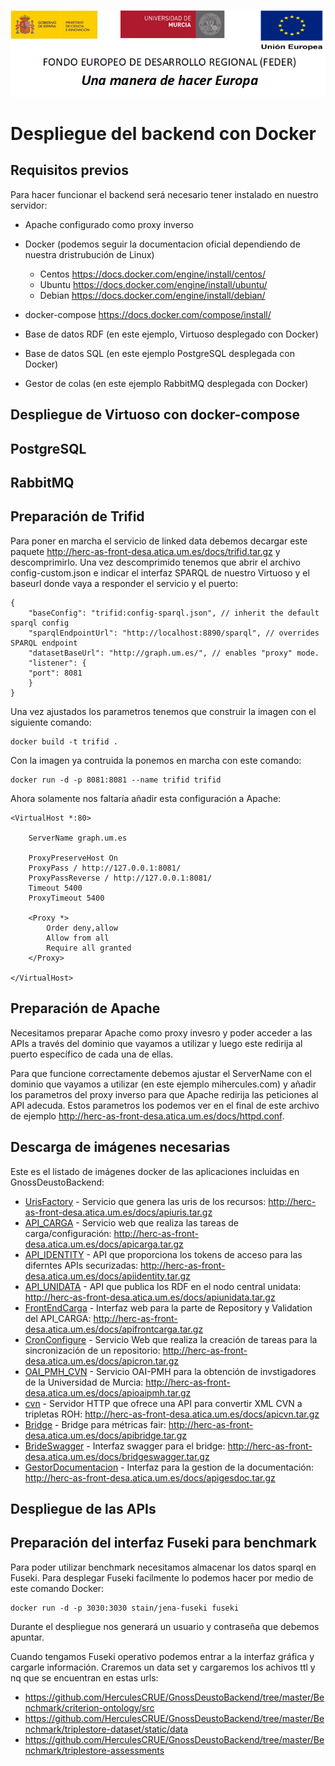 ![](..//Docs/media/CabeceraDocumentosMD.png)

# Despliegue del backend con Docker

## Requisitos previos
Para hacer funcionar el backend será necesario tener instalado en nuestro servidor:
* Apache configurado como proxy inverso

* Docker (podemos seguir la documentacion oficial dependiendo de nuestra dristrubución de Linux) 
    - Centos https://docs.docker.com/engine/install/centos/
    - Ubuntu https://docs.docker.com/engine/install/ubuntu/
    - Debian https://docs.docker.com/engine/install/debian/
    
* docker-compose https://docs.docker.com/compose/install/  

* Base de datos RDF (en este ejemplo, Virtuoso desplegado con Docker)

* Base de datos SQL (en este ejemplo PostgreSQL desplegada con Docker)

* Gestor de colas (en este ejemplo RabbitMQ desplegada con Docker)
 
## Despliegue de Virtuoso con docker-compose

## PostgreSQL

## RabbitMQ

## Preparación de Trifid

Para poner en marcha el servicio de linked data debemos decargar este paquete http://herc-as-front-desa.atica.um.es/docs/trifid.tar.gz y descomprimirlo. Una vez descomprimido tenemos que abrir el archivo config-custom.json e indicar el interfaz SPARQL de nuestro Virtuoso y el baseurl donde vaya a responder el servicio y el puerto: 

	{
 		"baseConfig": "trifid:config-sparql.json", // inherit the default sparql config
  		"sparqlEndpointUrl": "http://localhost:8890/sparql", // overrides SPARQL endpoint
  		"datasetBaseUrl": "http://graph.um.es/", // enables "proxy" mode.
  		"listener": {
   		"port": 8081
  		}
	}

Una vez ajustados los parametros tenemos que construir la imagen con el siguiente comando:
	
	docker build -t trifid .
	
Con la imagen ya contruida la ponemos en marcha con este comando:

	docker run -d -p 8081:8081 --name trifid trifid

Ahora solamente nos faltaría añadir esta configuración a Apache:

	<VirtualHost *:80>
	
		ServerName graph.um.es
	
		ProxyPreserveHost On
		ProxyPass / http://127.0.0.1:8081/
		ProxyPassReverse / http://127.0.0.1:8081/
		Timeout 5400
		ProxyTimeout 5400
	
		<Proxy *>
			Order deny,allow
			Allow from all
			Require all granted
		</Proxy>
	
	</VirtualHost>

## Preparación de Apache

Necesitamos preparar Apache como proxy invesro y poder acceder a las APIs a través del dominio que vayamos a utilizar y luego este redirija al puerto específico de cada una de ellas.

Para que funcione correctamente debemos ajustar el ServerName con el dominio que vayamos a utilizar (en este ejemplo mihercules.com) y añadir los parametros del proxy inverso para que Apache redirija las peticiones al API adecuda. Estos parametros los podemos ver en el final de este archivo de ejemplo http://herc-as-front-desa.atica.um.es/docs/httpd.conf.

## Descarga de imágenes necesarias

Este es el listado de imágenes docker de las aplicaciones incluidas en GnossDeustoBackend:

 - [UrisFactory](https://github.com/HerculesCRUE/GnossDeustoBackend/tree/master/UrisFactory "UrisFactory") - Servicio que genera las uris de los recursos: http://herc-as-front-desa.atica.um.es/docs/apiuris.tar.gz
 - [API_CARGA](https://github.com/HerculesCRUE/GnossDeustoBackend/tree/master/API_CARGA "API_CARGA") - Servicio web que realiza las tareas de carga/configuración: http://herc-as-front-desa.atica.um.es/docs/apicarga.tar.gz
 - [API_IDENTITY](https://github.com/HerculesCRUE/GnossDeustoBackend/tree/master/IdentityServerHecules "API_IDENTITY") - 
API que proporciona los tokens de acceso para las diferntes APIs securizadas: http://herc-as-front-desa.atica.um.es/docs/apiidentity.tar.gz
 - [API_UNIDATA](https://github.com/HerculesCRUE/GnossDeustoBackend/tree/master/Unidata/Api_Unidata "API_UNIDATA") - 
API que publica los RDF en el nodo central unidata: http://herc-as-front-desa.atica.um.es/docs/apiunidata.tar.gz
 - [FrontEndCarga](https://github.com/HerculesCRUE/GnossDeustoBackend/tree/master/FrontEndCarga "FrontEndCarga") - Interfaz web para la parte de Repository y Validation del API_CARGA: http://herc-as-front-desa.atica.um.es/docs/apifrontcarga.tar.gz
 - [CronConfigure](https://github.com/HerculesCRUE/GnossDeustoBackend/tree/master/CronConfigure) - Servicio Web que realiza la creación de tareas para la sincronización de un repositorio: http://herc-as-front-desa.atica.um.es/docs/apicron.tar.gz
 - [OAI_PMH_CVN](https://github.com/HerculesCRUE/GnossDeustoBackend/tree/master/OAI_PMH_CVN "OAI_PMH_CVN") - Servicio OAI-PMH para la obtención de invstigadores de la Universidad de Murcia: http://herc-as-front-desa.atica.um.es/docs/apioaipmh.tar.gz
 - [cvn](https://github.com/HerculesCRUE/GnossDeustoBackend/tree/master/cvn) - Servidor HTTP que ofrece una API para convertir XML CVN a tripletas ROH: http://herc-as-front-desa.atica.um.es/docs/apicvn.tar.gz
- [Bridge](https://github.com/HerculesCRUE/GnossDeustoBackend/tree/master/fair/bridge) - Bridge para métricas fair: http://herc-as-front-desa.atica.um.es/docs/apibridge.tar.gz
- [BrideSwagger](https://github.com/HerculesCRUE/GnossDeustoBackend/tree/master/fair/bridge) - Interfaz swagger para el bridge: http://herc-as-front-desa.atica.um.es/docs/bridgeswagger.tar.gz
- [GestorDocumentacion](https://github.com/HerculesCRUE/GnossDeustoBackend/tree/master/GestorDocumentacion) - Interfaz para la gestion de la documentación: http://herc-as-front-desa.atica.um.es/docs/apigesdoc.tar.gz


Despliegue de las APIs
----------------------------------



## Preparación del interfaz Fuseki para benchmark

Para poder utilizar benchmark necesitamos almacenar los datos sparql en Fuseki. Para desplegar Fuseki facilmente lo podemos hacer por medio de este comando Docker:

	docker run -d -p 3030:3030 stain/jena-fuseki fuseki

Durante el despliegue nos generará un usuario y contraseña que debemos apuntar.

Cuando tengamos Fuseki operativo podemos entrar a la interfaz gráfica y cargarle información. Craremos un data set y cargaremos los achivos ttl y nq que se encuentran en estas urls:

- https://github.com/HerculesCRUE/GnossDeustoBackend/tree/master/Benchmark/criterion-ontology/src
- https://github.com/HerculesCRUE/GnossDeustoBackend/tree/master/Benchmark/triplestore-dataset/static/data
- https://github.com/HerculesCRUE/GnossDeustoBackend/tree/master/Benchmark/triplestore-assessments



